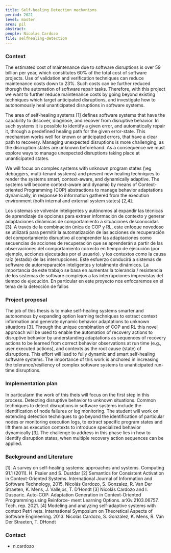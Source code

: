 ```yaml
---
title: Self-healing Detection mechanisms
period: 2021 
level: master
area: pil
abstract: 
people: Nicolas Cardozo
file: selfhealing-detection
---
```


### Context

The estimated cost of maintenance due to software disruptions is over 59 billion per year, which constitutes 60% of the total cost of software projects. Use of validation and verification techniques can reduce maintenance costs down to 23%. Such costs can be further reduced thorugh the automation of software repair tasks. Therefore, with this project we want to further reduce maintenance costs by going beyond existing techniques which target anticipated disruptions, and investigate how to autonomously heal unanticipated disruptions in software systems.

The area of self-healing systems [1] defines software systems that have the capability to discover, diagnose, and recover from disruptive behavior. In such systems it is possible to identify a given error, and automatically repair it, through a predefined healing path for the given error-state. This mechanism works well for known or anticipated errors, that have a clear path to recovery. Managing unexpected disruptions is more challenging, as the disrruption states are unknown beforehand. As a consequence we must explore ways to manage unexpected disruptions taking place at unanticipated states.

We will focus on complex systems with unknown program states (\eg debuggers, multi-tenant systems) and present new healing techniques to render the systems smart, context-aware, and dynamically adaptive.
The systems will become context-aware and dynamic by means of Context-oriented Programming (COP) abstractions to manage behavior adaptations dynamically, in response to information gathered from the execution environment (both internal and external system states) [2,4].

 Los sistemas se volverán inteligentes y autónomos al expandir las técnicas de aprendizaje de opciones para extraer información de contexto y generar adaptaciones dinámicas de comportamiento a situaciones desconocidas [3]. A través de la combinación única de COP y RL, este enfoque novedoso se utilizará para permitir la automatización de las acciones de recuperación del comportamiento disruptivo al comprender las adaptaciones como secuencias de acciones de recuperación que se aprenderán a partir de las observaciones del comportamiento correcto en tiempo de ejecución (por ejemplo, acciones ejecutadas por el usuario). y los contextos como la causa raíz (estado) de las interrupciones. Este esfuerzo conducirá a sistemas de software de autorreparación inteligentes y totalmente dinámicos. La importancia de este trabajo se basa en aumentar la tolerancia / resistencia de los sistemas de software complejos a las interrupciones imprevistas del tiempo de ejecución. En particular en este proyecto nos enfocaremos en el tema de la detección de fallos

### Project proposal

The job of this thesis is to make self-healing systems smarter and autonomous by expanding option learning techniques to extract context information and generate dynamic behavior adaptations to unknown situations [3].
Through the unique combination of COP and RL this novel approach will be used to enable the automation of recovery actions to disruptive behavior by understanding adaptations as sequences of recovery actions to be learned from correct behavior observations at run time (e.g., user executed actions), and contexts as the root cause (state) of disruptions. This effort will lead to fully dynamic and smart self-healing software systems. The importance of this work is anchored in increasing the tolerance/resiliency of complex software systems to unanticipated run-time disruptions.

### Implementation plan

In particularm the work of this theis will focus on the first step in this process. Detecting disruptive behavior to unknown situations. Common techniques to detect disruptions in software systems include the identification of node failures or log monitoring. The student will work on extending detection techniques to go beyond the identification of particular nodes or monitoring execution logs, to extract specific program states and lift them as execution contexts to introduce specialized behavior dynamically [3]. The challenge to address in this phase lies in how to identify disruption states, when multiple recovery action sequences can be applied.

### Background and Literature

[1]. A survey on self-healing systems: approaches and systems. Computing 91.1 (2011). H. Psaier and S. Dustdar
[2] Semantics for Consistent Activation in Context-Oriented Systems. International Journal of Information and Software Technology, 2015.  Nicolás Cardozo, S. Gonzalez, R. Van Der Straeten, K. Mens, J. Vallejos, T. D’Hondt
[3] Nicolás Cardozo and I. Dusparic. Auto-COP: Adaptation Generation in Context-Oriented Programming using Reinforce- ment Learning Options. arXiv.2103.06757. Tech. rep. 2021.
[4] Modeling and analyzing self-adaptive systems with context Petri nets.  International Symposium on Theoretical Aspects of Software Engineering. 2013. Nicolás Cardozo, S. González, K. Mens, R. Van Der Straeten, T. DHondt

### Contact

- n.cardozo
